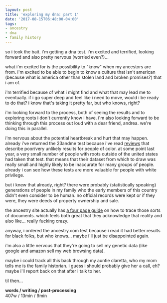```yaml
---
layout: post
title: 'exploring my dna: part 1'
date: '2017-08-15T06:48:00-04:00'
tags:
- ancestry
- dna
- family history
--- 
```


so i took the bait. i'm getting a dna test. i'm excited and terrified, looking forward and also pretty nervous (worried even?)...

what i'm excited for is the possibility to "know" when my ancestors are from. i'm excited to be able to begin to know a culture that isn't american (because what is america other than stolen land and broken promises?) that i am of. 

i'm terrified because of what i might find and what that may lead me to eventually. if i go super deep and feel like i need to move, would i be ready to do that? i know that's taking it pretty far, but who knows, right? 

i'm looking forward to the process, both of seeing the results and to exploring roots i don't currently know i have. i'm also looking forward to be thinking through this process out loud with a dear friend, andrea. we're doing this in parallel. 

i'm nervous about the potential heartbreak and hurt that may happen. already i've returned the 23andme test because i've read [reviews](https://qz.com/765879/23andme-has-a-race-problem-when-it-comes-to-ancestry-reports-for-non-whites/) that describe poor/very unlikely results for people of color. at some point last year, a very small number of people with roots outside of the united states had taken that test. that means that their dataset from which to draw was really small and highly likely to be inaccurate for many groups of people. already i can see how these tests are more valuable for people with white privilege. 

but i knew that already, right? there were probably (statistically speaking) generations of people in my family who the early members of this country didn't even consider to be human. no official records were kept or if they were, they were deeds of property ownership and sale. 

the ancestry site actually has [a four page guide](https://c.mfcreative.com/mars/landing/africanamerican/africanamerican_guide_2015.pdf) on how to trace those sorts of documents. which feels both great that they acknowledge that reality and also like... really fucking crazy. 

anyway, i ordered the ancestry.com test because i read it had better results for black folks, but who knows... maybe i'll just be disappointed again. 

i'm also a little nervous that they're going to sell my genetic data (like google and amazon sell my web browsing data). 

maybe i could track all this back through my auntie claretta, who my mom tells me is the family historian. i guess i should probably give her a call, eh? maybe i'll report back on that after i talk to her.

til then...

<!-- hyperlink bank -->

**words / writing / post-processing**  
407w / 13min / 9min